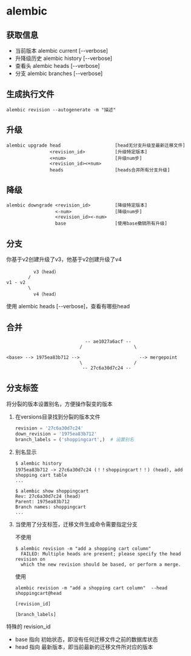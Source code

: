 # alembic

## 获取信息

- 当前版本
  alembic current [--verbose]
- 升降级历史
  alembic history [--verbose]
- 查看头
  alembic heads [--verbose]
- 分支
  alembic branches [--verbose]



## 生成执行文件

```
alembic revision --autogenerate -m "描述"
```



## 升级

```
alembic upgrade head                    [head无分支升级至最新迁移文件]
                <revision_id>           [升级特定版本]
                <+num>                  [升级num步]
                <revision_id><+num>
                heads                   [heads合并所有分支升级]
```



## 降级

```
alembic downgrade <revision_id>         [降级特定版本]
                  <-num>                [降级num步]
                  <revision_id><-num>
                  base                  [使用base撤销所有升级]
```



## 分支

你基于v2创建升级了v3，他基于v2创建升级了v4

```
          v3（head）
        /
v1 - v2
        \
          v4（head）
```

使用 alembic heads [--verbose]，查看有哪些head



## 合并

```
                             -- ae1027a6acf --
                           /                   \

<base> --> 1975ea83b712 -->                      --> mergepoint
                           \                   /
                            -- 27c6a30d7c24 --

```



## 分支标签

将分裂的版本设置别名，方便操作裂变的版本



1. 在versions目录找到分裂的版本文件

   ```py
   revision = '27c6a30d7c24'
   down_revision = '1975ea83b712'
   branch_labels = ('shoppingcart',)  # 设置别名
   ```

2. 别名显示

   ```shell
   $ alembic history
   1975ea83b712 -> 27c6a30d7c24 (！！shoppingcart！！) (head), add shopping cart table
   ...
   
   $ alembic show shoppingcart
   Rev: 27c6a30d7c24 (head)
   Parent: 1975ea83b712
   Branch names: shoppingcart
   ...
   ```

3. 当使用了分支标签，迁移文件生成命令需要指定分支

   不使用

   ~~~shell
   $ alembic revision -m "add a shopping cart column"
     FAILED: Multiple heads are present; please specify the head revision on
     which the new revision should be based, or perform a merge.
   ~~~

   使用

   ~~~shell
   alembic revision -m "add a shopping cart column"  --head shoppingcart@head
                                                            [revision_id]
                                                            [branch_labels]
   ~~~

   







特殊的 revision_id
* base 指向 初始状态，即没有任何迁移文件之前的数据库状态
* head 指向 最新版本，即当前最新的迁移文件所对应的版本
